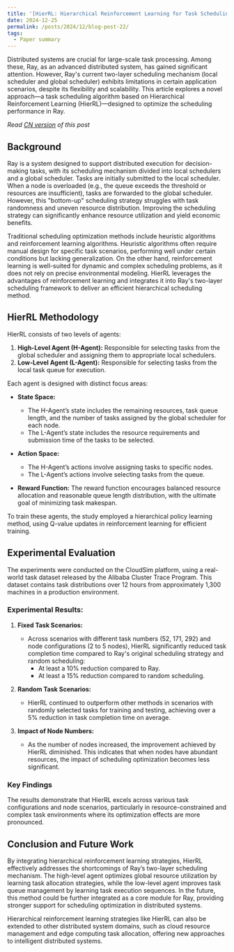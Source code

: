 ```yaml
---
title: '[HierRL: Hierarchical Reinforcement Learning for Task Scheduling in Distributed Systems] Study Notes'
date: 2024-12-25
permalink: /posts/2024/12/blog-post-22/
tags:
  - Paper summary
---
```


Distributed systems are crucial for large-scale task processing. Among these, Ray, as an advanced distributed system, has gained significant attention. However, Ray's current two-layer scheduling mechanism (local scheduler and global scheduler) exhibits limitations in certain application scenarios, despite its flexibility and scalability. This article explores a novel approach—a task scheduling algorithm based on Hierarchical Reinforcement Learning (HierRL)—designed to optimize the scheduling performance in Ray.

*Read [CN version](https://yqwang96.github.io/cnposts/2024/12/blog-post-22/) of this post*

## Background

Ray is a system designed to support distributed execution for decision-making tasks, with its scheduling mechanism divided into local schedulers and a global scheduler. Tasks are initially submitted to the local scheduler. When a node is overloaded (e.g., the queue exceeds the threshold or resources are insufficient), tasks are forwarded to the global scheduler. However, this "bottom-up" scheduling strategy struggles with task randomness and uneven resource distribution. Improving the scheduling strategy can significantly enhance resource utilization and yield economic benefits.

Traditional scheduling optimization methods include heuristic algorithms and reinforcement learning algorithms. Heuristic algorithms often require manual design for specific task scenarios, performing well under certain conditions but lacking generalization. On the other hand, reinforcement learning is well-suited for dynamic and complex scheduling problems, as it does not rely on precise environmental modeling. HierRL leverages the advantages of reinforcement learning and integrates it into Ray's two-layer scheduling framework to deliver an efficient hierarchical scheduling method.

## HierRL Methodology

HierRL consists of two levels of agents:

1. **High-Level Agent (H-Agent):** Responsible for selecting tasks from the global scheduler and assigning them to appropriate local schedulers.
2. **Low-Level Agent (L-Agent):** Responsible for selecting tasks from the local task queue for execution.

Each agent is designed with distinct focus areas:

- **State Space:**
  - The H-Agent’s state includes the remaining resources, task queue length, and the number of tasks assigned by the global scheduler for each node.
  - The L-Agent’s state includes the resource requirements and submission time of the tasks to be selected.

- **Action Space:**
  - The H-Agent’s actions involve assigning tasks to specific nodes.
  - The L-Agent’s actions involve selecting tasks from the queue.

- **Reward Function:** The reward function encourages balanced resource allocation and reasonable queue length distribution, with the ultimate goal of minimizing task makespan.

To train these agents, the study employed a hierarchical policy learning method, using Q-value updates in reinforcement learning for efficient training.

## Experimental Evaluation

The experiments were conducted on the CloudSim platform, using a real-world task dataset released by the Alibaba Cluster Trace Program. This dataset contains task distributions over 12 hours from approximately 1,300 machines in a production environment.

### Experimental Results:

1. **Fixed Task Scenarios:**
   - Across scenarios with different task numbers (52, 171, 292) and node configurations (2 to 5 nodes), HierRL significantly reduced task completion time compared to Ray's original scheduling strategy and random scheduling:
     - At least a 10% reduction compared to Ray.
     - At least a 15% reduction compared to random scheduling.

2. **Random Task Scenarios:**
   - HierRL continued to outperform other methods in scenarios with randomly selected tasks for training and testing, achieving over a 5% reduction in task completion time on average.

3. **Impact of Node Numbers:**
   - As the number of nodes increased, the improvement achieved by HierRL diminished. This indicates that when nodes have abundant resources, the impact of scheduling optimization becomes less significant.

### Key Findings

The results demonstrate that HierRL excels across various task configurations and node scenarios, particularly in resource-constrained and complex task environments where its optimization effects are more pronounced.

## Conclusion and Future Work

By integrating hierarchical reinforcement learning strategies, HierRL effectively addresses the shortcomings of Ray’s two-layer scheduling mechanism. The high-level agent optimizes global resource utilization by learning task allocation strategies, while the low-level agent improves task queue management by learning task execution sequences. In the future, this method could be further integrated as a core module for Ray, providing stronger support for scheduling optimization in distributed systems.

Hierarchical reinforcement learning strategies like HierRL can also be extended to other distributed system domains, such as cloud resource management and edge computing task allocation, offering new approaches to intelligent distributed systems.

